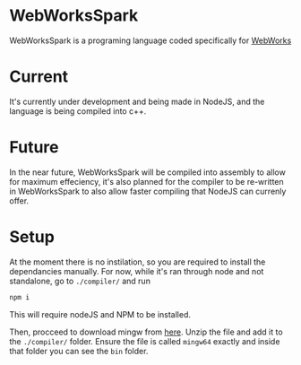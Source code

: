 # WebWorksSpark
WebWorksSpark is a programing language coded specifically for [WebWorks](https://webworkshub.online)

# Current
It's currently under development and being made in NodeJS, and the language is being compiled into c++.

# Future
In the near future, WebWorksSpark will be compiled into assembly to allow for maximum effeciency, it's also planned for the compiler to be re-written in WebWorksSpark to also allow faster compiling that NodeJS can currenly offer.

# Setup
At the moment there is no instilation, so you are required to install the dependancies manually. For now, while it's ran through node and not standalone, go to `./compiler/` and run
```sh
npm i
```
This will require nodeJS and NPM to be installed.

Then, procceed to download mingw from [here](https://sourceforge.net/projects/mingw-w64/files/mingw-w64/mingw-w64-release/). Unzip the file and add it to the `./compiler/` folder. Ensure the file is called `mingw64` exactly and inside that folder you can see the `bin` folder.